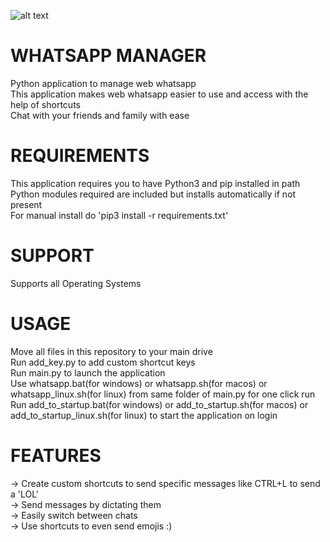 
![alt text](https://upload.wikimedia.org/wikipedia/commons/thumb/6/6b/WhatsApp.svg/239px-WhatsApp.svg.png)

# WHATSAPP MANAGER

Python application to manage web whatsapp\
This application makes web whatsapp easier to use and access with the help of shortcuts\
Chat with your friends and family with ease

# REQUIREMENTS

This application requires you to have Python3 and pip installed in path\
Python modules required are included but installs automatically if not present\
For manual install do 'pip3 install -r requirements.txt'

# SUPPORT

Supports all Operating Systems

# USAGE

Move all files in this repository to your main drive\
Run add_key.py to add custom shortcut keys\
Run main.py to launch the application\
Use whatsapp.bat(for windows) or whatsapp.sh(for macos) or whatsapp_linux.sh(for linux) from same folder of main.py for one click run\
Run add_to_startup.bat(for windows) or add_to_startup.sh(for macos) or add_to_startup_linux.sh(for linux) to start the application on login

# FEATURES

-> Create custom shortcuts to send specific messages like CTRL+L to send a 'LOL'\
-> Send messages by dictating them\
-> Easily switch between chats\
-> Use shortcuts to even send emojis :)
